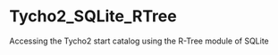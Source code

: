 Tycho2_SQLite_RTree
===================

Accessing the Tycho2 start catalog using the R-Tree module of SQLite
